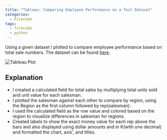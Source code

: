 ```yaml
---
title: "Tableau: Comparing Employee Performance on a Test Dataset"
categories:
  - Firecode
tags:
  - firecode
  - python
---
```

Using a given dataset I plotted to compare employee performance based on total sale numbers.  The dataset can be found [here](https://sds-platform-private.s3-us-east-2.amazonaws.com/uploads/P1-OfficeSupplies.csv).

![Tableau Plot](https://i.imgur.com/9htdePz.png "Employee Performance")

## Explanation

* I created a calculated field for total sales by multiplying total units sold and unit value for each salesman.
* I plotted the salesman against each other to compare by region, using the Region as the first column followed by rep(salesman).
* I used the calculated field as the row value and colored based on the region to visualize differences in salesman for regions.
* Created labels to show the exact money value for each rep above the bars and also displayed using dollar amounts and in K(with one decimal) and formatted the chart, axis', and titles.
